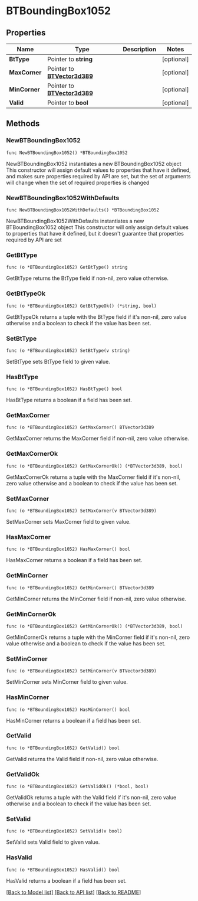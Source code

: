 # BTBoundingBox1052

## Properties

Name | Type | Description | Notes
------------ | ------------- | ------------- | -------------
**BtType** | Pointer to **string** |  | [optional] 
**MaxCorner** | Pointer to [**BTVector3d389**](BTVector3d389.md) |  | [optional] 
**MinCorner** | Pointer to [**BTVector3d389**](BTVector3d389.md) |  | [optional] 
**Valid** | Pointer to **bool** |  | [optional] 

## Methods

### NewBTBoundingBox1052

`func NewBTBoundingBox1052() *BTBoundingBox1052`

NewBTBoundingBox1052 instantiates a new BTBoundingBox1052 object
This constructor will assign default values to properties that have it defined,
and makes sure properties required by API are set, but the set of arguments
will change when the set of required properties is changed

### NewBTBoundingBox1052WithDefaults

`func NewBTBoundingBox1052WithDefaults() *BTBoundingBox1052`

NewBTBoundingBox1052WithDefaults instantiates a new BTBoundingBox1052 object
This constructor will only assign default values to properties that have it defined,
but it doesn't guarantee that properties required by API are set

### GetBtType

`func (o *BTBoundingBox1052) GetBtType() string`

GetBtType returns the BtType field if non-nil, zero value otherwise.

### GetBtTypeOk

`func (o *BTBoundingBox1052) GetBtTypeOk() (*string, bool)`

GetBtTypeOk returns a tuple with the BtType field if it's non-nil, zero value otherwise
and a boolean to check if the value has been set.

### SetBtType

`func (o *BTBoundingBox1052) SetBtType(v string)`

SetBtType sets BtType field to given value.

### HasBtType

`func (o *BTBoundingBox1052) HasBtType() bool`

HasBtType returns a boolean if a field has been set.

### GetMaxCorner

`func (o *BTBoundingBox1052) GetMaxCorner() BTVector3d389`

GetMaxCorner returns the MaxCorner field if non-nil, zero value otherwise.

### GetMaxCornerOk

`func (o *BTBoundingBox1052) GetMaxCornerOk() (*BTVector3d389, bool)`

GetMaxCornerOk returns a tuple with the MaxCorner field if it's non-nil, zero value otherwise
and a boolean to check if the value has been set.

### SetMaxCorner

`func (o *BTBoundingBox1052) SetMaxCorner(v BTVector3d389)`

SetMaxCorner sets MaxCorner field to given value.

### HasMaxCorner

`func (o *BTBoundingBox1052) HasMaxCorner() bool`

HasMaxCorner returns a boolean if a field has been set.

### GetMinCorner

`func (o *BTBoundingBox1052) GetMinCorner() BTVector3d389`

GetMinCorner returns the MinCorner field if non-nil, zero value otherwise.

### GetMinCornerOk

`func (o *BTBoundingBox1052) GetMinCornerOk() (*BTVector3d389, bool)`

GetMinCornerOk returns a tuple with the MinCorner field if it's non-nil, zero value otherwise
and a boolean to check if the value has been set.

### SetMinCorner

`func (o *BTBoundingBox1052) SetMinCorner(v BTVector3d389)`

SetMinCorner sets MinCorner field to given value.

### HasMinCorner

`func (o *BTBoundingBox1052) HasMinCorner() bool`

HasMinCorner returns a boolean if a field has been set.

### GetValid

`func (o *BTBoundingBox1052) GetValid() bool`

GetValid returns the Valid field if non-nil, zero value otherwise.

### GetValidOk

`func (o *BTBoundingBox1052) GetValidOk() (*bool, bool)`

GetValidOk returns a tuple with the Valid field if it's non-nil, zero value otherwise
and a boolean to check if the value has been set.

### SetValid

`func (o *BTBoundingBox1052) SetValid(v bool)`

SetValid sets Valid field to given value.

### HasValid

`func (o *BTBoundingBox1052) HasValid() bool`

HasValid returns a boolean if a field has been set.


[[Back to Model list]](../README.md#documentation-for-models) [[Back to API list]](../README.md#documentation-for-api-endpoints) [[Back to README]](../README.md)


